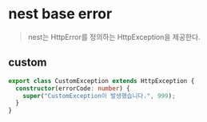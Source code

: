 # nest base error

> nest는 HttpError를 정의하는 HttpException을 제공한다.

## custom

```ts
export class CustomException extends HttpException {
  constructor(errorCode: number) {
    super("CustomException이 발생했습니다.", 999);
  }
}
```
